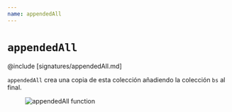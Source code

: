 ```yaml
---
name: appendedAll
---
```


# `appendedAll`

@include [signatures/appendedAll.md]

`appendedAll` crea una copia de esta colección añadiendo la colección `bs` al final.

<figure class="diagram">
  <img src="../images/appendedAll.svg" alt="appendedAll function">
  <!-- <figcaption class="diagram-desc"></figcaption> -->
</figure>
